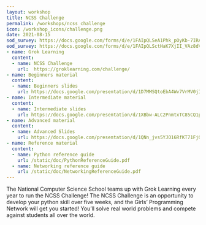 ```yaml
---
layout: workshop
title: NCSS Challenge
permalink: /workshops/ncss_challenge
icon: /workshop_icons/challenge.png
date: 2021-08-15
sod_survey: https://docs.google.com/forms/d/e/1FAIpQLSeA1Phk_pOyKb-7IRA7xgLrUKR_8Kmy_S0HskWqFnN_pqCRyA/viewform?usp=sf_link
eod_survey: https://docs.google.com/forms/d/e/1FAIpQLSctHaK7XjII_VAz8dVxSXY9r0Ob0xoJPMxBg6QIENuZ3HjW6Q/viewform?usp=sf_link
- name: Grok Learning 
  content:
  - name: NCSS Challenge
    url:  https://groklearning.com/challenge/   
- name: Beginners material
  content:
  - name: Beginners slides
    url: https://docs.google.com/presentation/d/1D7MMSQtoEbA4Wv7VrMV0jIAEkHUMRcNesefqRPIn2rQ/edit#slide=id.g5f5e9c6e42_1_27
- name: Intermediate material
  content:
  - name: Intermediate slides
    url: https://docs.google.com/presentation/d/1XBbw-ALC2PnmtxTC85CQ1piUs_Ryq4NrOTKWb7TZTAs/edit#slide=id.g5f60a4a5dd_1_27
- name: Advanced material
  content:
  - name: Advanced Slides
    url: https://docs.google.com/presentation/d/1QNn_jvs5YJO16RfKT71FjG1C-5k_K1FqM4c1A9AEC5I/edit#slide=id.g5f60c7fc28_4_588
- name: Reference material
  content:
  - name: Python reference guide
    url: /static/doc/PythonReferenceGuide.pdf
  - name: Networking reference guide
    url: /static/doc/NetworkingReferenceGuide.pdf
---
```


The National Computer Science School teams up with Grok Learning every year to run the NCSS Challenge! The NCSS Challenge is an opportunity to develop your python skill over five weeks, and the Girls’ Programming Network will get you started! You’ll solve real world problems and compete against students all over the world.
